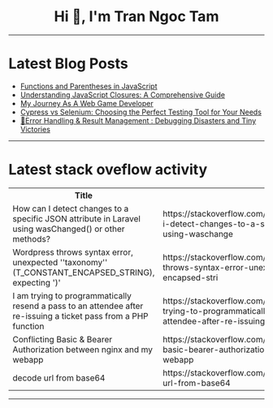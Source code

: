 <h1 align="center">Hi 👋, I'm Tran Ngoc Tam</h1>

---

# Latest Blog Posts 
<!-- BLOG-POST-LIST:START -->
- [Functions and Parentheses in JavaScript](https://dev.to/shieldstring/functions-and-parentheses-in-javascript-266k)
- [Understanding JavaScript Closures: A Comprehensive Guide](https://dev.to/nozibul_islam_113b1d5334f/understanding-javascript-closures-a-comprehensive-guide-5g28)
- [My Journey As A Web Game Developer](https://dev.to/anradev/my-journey-as-a-web-game-developer-2m5m)
- [Cypress vs Selenium: Choosing the Perfect Testing Tool for Your Needs](https://dev.to/keploy/cypress-vs-selenium-choosing-the-perfect-testing-tool-for-your-needs-5h9o)
- [🚨Error Handling &amp; Result Management : Debugging Disasters and Tiny Victories](https://dev.to/alileus/error-handling-result-management-debugging-disasters-and-tiny-victories-42lp)
<!-- BLOG-POST-LIST:END -->

---

# Latest stack oveflow activity
<table>
  <tr><th>Title</th><th>Link</th></tr>
  <!-- STACKOVERFLOW:START --><tr><td>How can I detect changes to a specific JSON attribute in Laravel using wasChanged&lpar;&rpar; or other methods?</td><td>https://stackoverflow.com/questions/79161358/how-can-i-detect-changes-to-a-specific-json-attribute-in-laravel-using-waschange</td></tr><tr><td>Wordpress throws syntax error, unexpected &#39;&#39;taxonomy&#39;&#39; &lpar;T_CONSTANT_ENCAPSED_STRING&rpar;, expecting &#39;&rpar;&#39;</td><td>https://stackoverflow.com/questions/79161074/wordpress-throws-syntax-error-unexpected-taxonomy-t-constant-encapsed-stri</td></tr><tr><td>I am trying to programmatically resend a pass to an attendee after re-issuing a ticket pass from a PHP function</td><td>https://stackoverflow.com/questions/79161032/i-am-trying-to-programmatically-resend-a-pass-to-an-attendee-after-re-issuing-a</td></tr><tr><td>Conflicting Basic &amp; Bearer Authorization between nginx and my webapp</td><td>https://stackoverflow.com/questions/79160944/conflicting-basic-bearer-authorization-between-nginx-and-my-webapp</td></tr><tr><td>decode url from base64</td><td>https://stackoverflow.com/questions/79160783/decode-url-from-base64</td></tr><!-- STACKOVERFLOW:END -->
</table>

---


